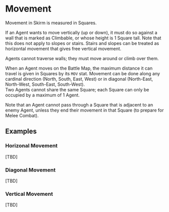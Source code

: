 # Movement

Movement in Skirm is measured in Squares.

If an Agent wants to move vertically (up or down), it must do so against a wall that is marked as Climbable, or whose height is 1 Square tall. Note that this does not apply to slopes or stairs. Stairs and slopes can be treated as horizontal movement that gives free vertical movement.

Agents cannot traverse walls; they must move around or climb over them.

When an Agent moves on the Battle Map, the maximum distance it can travel is given in Squares by its `MOV` stat. Movement can be done along any cardinal direction (North, South, East, West) or in diagonal (North-East, North-West, South-East, South-West).  
Two Agents cannot share the same Square; each Square can only be occupied by a maximum of 1 Agent.

Note that an Agent cannot pass through a Square that is adjacent to an enemy Agent, unless they end their movement in that Square (to prepare for Melee Combat).

## Examples

### Horizonal Movement

[TBD]

### Diagonal Movement

[TBD]

### Vertical Movement

[TBD]
